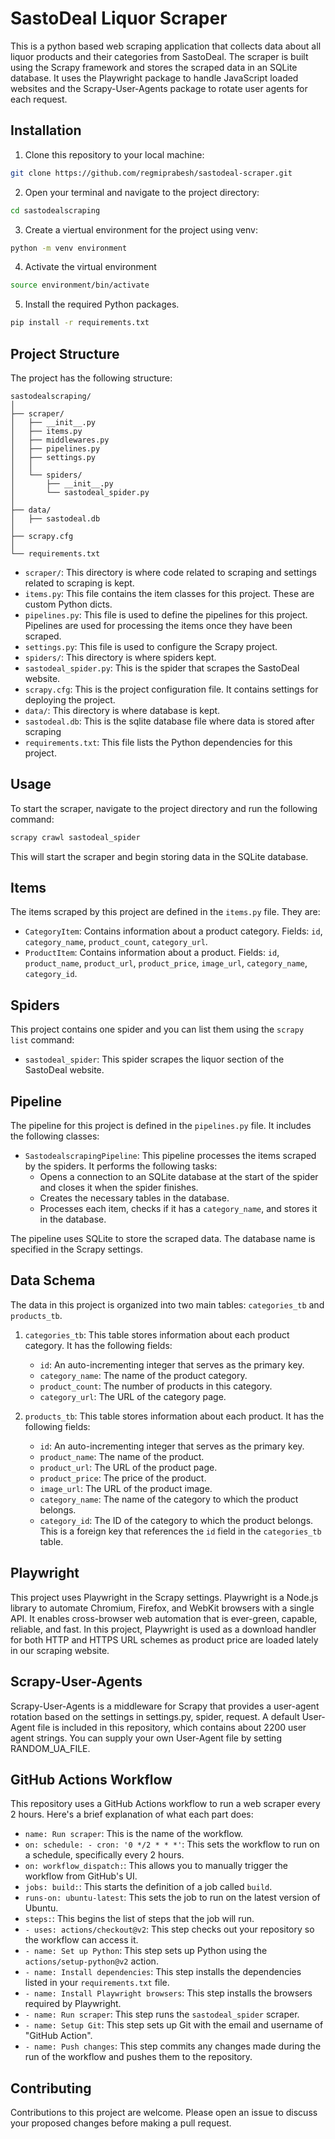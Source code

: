 # SastoDeal Liquor Scraper

This is a python based web scraping application that collects data about all liquor products and their categories from SastoDeal. The scraper is built using the Scrapy framework and stores the scraped data in an SQLite database.
It uses the Playwright package to handle JavaScript loaded websites and the Scrapy-User-Agents package to rotate user agents for each request.


## Installation

  1. Clone this repository to your local machine:
 
 ```bash
git clone https://github.com/regmiprabesh/sastodeal-scraper.git
 ```

2. Open your terminal and navigate to the project directory:

```bash
cd sastodealscraping
```
3. Create a viertual environment for the project using venv:

```bash
python -m venv environment
```
4. Activate the virtual environment

```bash
source environment/bin/activate
```

5. Install the required Python packages. 
```bash
pip install -r requirements.txt
```

## Project Structure

The project has the following structure:
```
sastodealscraping/
│
├── scraper/
│   ├── __init__.py
│   ├── items.py
│   ├── middlewares.py
│   ├── pipelines.py
│   ├── settings.py
│   │
│   └── spiders/
│       ├── __init__.py
│       └── sastodeal_spider.py
│
├── data/
│   ├── sastodeal.db
│
├── scrapy.cfg
│
└── requirements.txt

```
-   `scraper/`: This directory is where code related to scraping and settings related to scraping is kept.
-   `items.py`: This file contains the item classes for this project. These are custom Python dicts.
-   `pipelines.py`: This file is used to define the pipelines for this project. Pipelines are used for processing the items once they have been scraped.
-   `settings.py`: This file is used to configure the Scrapy project.
-   `spiders/`: This directory is where spiders kept.
-   `sastodeal_spider.py`: This is the spider that scrapes the SastoDeal website.
-   `scrapy.cfg`: This is the project configuration file. It contains settings for deploying the project.
-   `data/`: This directory is where database is kept.
-   `sastodeal.db`: This is the sqlite database file where data is stored after scraping
-   `requirements.txt`: This file lists the Python dependencies for this project.

## Usage

To start the scraper, navigate to the project directory and run the following command:
```bash
scrapy crawl sastodeal_spider
```
This will start the scraper and begin storing data in the SQLite database.


## Items

The items scraped by this project are defined in the `items.py` file. They are:

- `CategoryItem`: Contains information about a product category. Fields: `id`, `category_name`, `product_count`, `category_url`.
- `ProductItem`: Contains information about a product. Fields: `id`, `product_name`, `product_url`, `product_price`, `image_url`, `category_name`, `category_id`.

## Spiders

This project contains one spider and you can list them using the `scrapy list` command:

- `sastodeal_spider`: This spider scrapes the liquor section of the SastoDeal website.

## Pipeline

The pipeline for this project is defined in the `pipelines.py` file. It includes the following classes:

- `SastodealscrapingPipeline`: This pipeline processes the items scraped by the spiders. It performs the following tasks:
  - Opens a connection to an SQLite database at the start of the spider and closes it when the spider finishes.
  - Creates the necessary tables in the database.
  - Processes each item, checks if it has a `category_name`, and stores it in the database.

The pipeline uses SQLite to store the scraped data. The database name is specified in the Scrapy settings.

## Data Schema

The data in this project is organized into two main tables: `categories_tb` and `products_tb`.

1. `categories_tb`: This table stores information about each product category. It has the following fields:
    - `id`: An auto-incrementing integer that serves as the primary key.
    - `category_name`: The name of the product category.
    - `product_count`: The number of products in this category.
    - `category_url`: The URL of the category page.

2. `products_tb`: This table stores information about each product. It has the following fields:
    - `id`: An auto-incrementing integer that serves as the primary key.
    - `product_name`: The name of the product.
    - `product_url`: The URL of the product page.
    - `product_price`: The price of the product.
    - `image_url`: The URL of the product image.
    - `category_name`: The name of the category to which the product belongs.
    - `category_id`: The ID of the category to which the product belongs. This is a foreign key that references the `id` field 		  in the `categories_tb` table.

## Playwright

This project uses Playwright in the Scrapy settings. Playwright is a Node.js library to automate Chromium, Firefox, and WebKit browsers with a single API. It enables cross-browser web automation that is ever-green, capable, reliable, and fast. In this project, Playwright is used as a download handler for both HTTP and HTTPS URL schemes as product price are loaded lately in our scraping website.

## Scrapy-User-Agents

Scrapy-User-Agents is a middleware for Scrapy that provides a user-agent rotation based on the settings in settings.py, spider, request. A default User-Agent file is included in this repository, which contains about 2200 user agent strings. You can supply your own User-Agent file by setting RANDOM_UA_FILE.

## GitHub Actions Workflow

This repository uses a GitHub Actions workflow to run a web scraper every 2 hours. Here's a brief explanation of what each part does:

- `name: Run scraper`: This is the name of the workflow.
- `on: schedule: - cron: '0 */2 * * *'`: This sets the workflow to run on a schedule, specifically every 2 hours.
- `on: workflow_dispatch:`: This allows you to manually trigger the workflow from GitHub's UI.
- `jobs: build:`: This starts the definition of a job called `build`.
- `runs-on: ubuntu-latest`: This sets the job to run on the latest version of Ubuntu.
- `steps:`: This begins the list of steps that the job will run.
- `- uses: actions/checkout@v2`: This step checks out your repository so the workflow can access it.
- `- name: Set up Python`: This step sets up Python using the `actions/setup-python@v2` action.
- `- name: Install dependencies`: This step installs the dependencies listed in your `requirements.txt` file.
- `- name: Install Playwright browsers`: This step installs the browsers required by Playwright.
- `- name: Run scraper`: This step runs the `sastodeal_spider` scraper.
- `- name: Setup Git`: This step sets up Git with the email and username of "GitHub Action".
- `- name: Push changes`: This step commits any changes made during the run of the workflow and pushes them to the repository.

## Contributing

Contributions to this project are welcome. Please open an issue to discuss your proposed changes before making a pull request.
